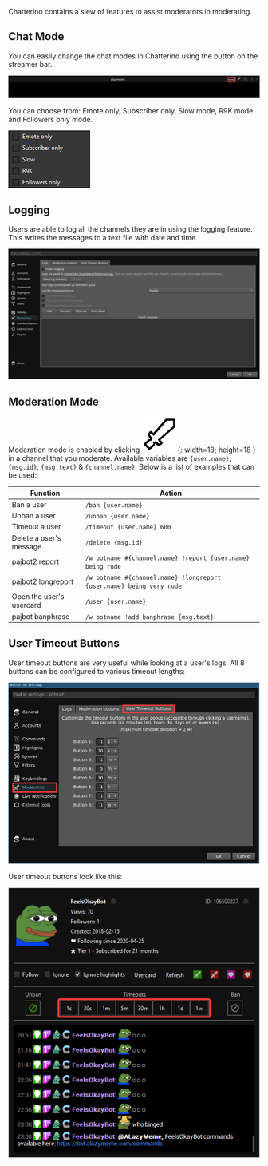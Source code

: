 Chatterino contains a slew of features to assist moderators in moderating.

## Chat Mode

You can easily change the chat modes in Chatterino using the button on the streamer bar.

![ChatModesOption](./images/moderation/chatModesOption.png)

You can choose from: Emote only, Subscriber only, Slow mode, R9K mode and Followers only mode.

![ChatModes](./images/moderation/chatModes.png)

## Logging

Users are able to log all the channels they are in using the logging feature. This writes the messages to a text file with date and time.

![Logging](./images/moderation/logging.png)

## Moderation Mode

Moderation mode is enabled by clicking ![ModModeDisabled](./images/moderation/modModeDisabled.png){: width=18; height=18 } in a channel that you moderate. Available variables are `{user.name}`, `{msg.id}`, `{msg.text}` & `{channel.name}`. Below is a list of examples that can be used:

| Function                 | Action                                                               |
| ------------------------ | -------------------------------------------------------------------- |
| Ban a user               | `/ban {user.name}`                                                   |
| Unban a user             | `/unban {user.name}`                                                 |
| Timeout a user           | `/timeout {user.name} 600`                                           |
| Delete a user's message  | `/delete {msg.id}`                                                   |
| pajbot2 report           | `/w botname #{channel.name} !report {user.name} being rude`          |
| pajbot2 longreport       | `/w botname #{channel.name} !longreport {user.name} being very rude` |
| Open the user's usercard | `/user {user.name}`                                                  |
| pajbot banphrase         | `/w botname !add banphrase {msg.text}`                               |

## User Timeout Buttons

User timeout buttons are very useful while looking at a user's logs. All 8 buttons can be configured to various timeout lengths:

![UserTimeoutButtonsConfig](./images/moderation/userTimeoutButtonsConfig.png)

User timeout buttons look like this:

![UserTimeoutButtons](./images/moderation/userTimeoutButtons.png)

[nightly]: ../Help/#what-is-nightly-and-how-to-use-install-it
